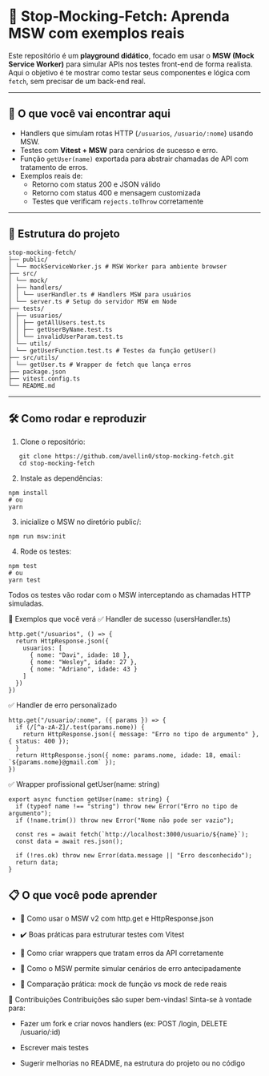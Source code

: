 # 🚫 Stop‑Mocking‑Fetch: Aprenda MSW com exemplos reais

Este repositório é um **playground didático**, focado em usar o **MSW (Mock Service Worker)** para simular APIs nos testes front-end de forma realista.  
Aqui o objetivo é te mostrar como testar seus componentes e lógica com `fetch`, sem precisar de um back-end real.

---

## 🧠 O que você vai encontrar aqui

- Handlers que simulam rotas HTTP (`/usuarios`, `/usuario/:nome`) usando MSW.
- Testes com **Vitest + MSW** para cenários de sucesso e erro.
- Função `getUser(name)` exportada para abstrair chamadas de API com tratamento de erros.
- Exemplos reais de:
  - Retorno com status 200 e JSON válido
  - Retorno com status 400 e mensagem customizada
  - Testes que verificam `rejects.toThrow` corretamente

---

## 📁 Estrutura do projeto
````text
stop-mocking-fetch/
├── public/
│ └── mockServiceWorker.js # MSW Worker para ambiente browser
├── src/
│ └── mock/
│ ├── handlers/
│ │ └── userHandler.ts # Handlers MSW para usuários
│ └── server.ts # Setup do servidor MSW em Node
├── tests/
│ ├── usuarios/
│ │ ├── getAllUsers.test.ts
│ │ ├── getUserByName.test.ts
│ │ └── invalidUserParam.test.ts
│ └── utils/
│ └── getUserFunction.test.ts # Testes da função getUser()
├── src/utils/
│ └── getUser.ts # Wrapper de fetch que lança erros
├── package.json
├── vitest.config.ts
└── README.md
````
---

## 🛠️ Como rodar e reproduzir

1. Clone o repositório:
````
   git clone https://github.com/avellin0/stop-mocking-fetch.git
   cd stop-mocking-fetch
`````
2. Instale as dependências:
````
npm install
# ou
yarn
````
3. inicialize o MSW no diretório public/:
```
npm run msw:init
````
4. Rode os testes:
````
npm test
# ou
yarn test
````
Todos os testes vão rodar com o MSW interceptando as chamadas HTTP simuladas.

📌 Exemplos que você verá
✅ Handler de sucesso (usersHandler.ts)

````
http.get("/usuarios", () => {
  return HttpResponse.json({
    usuarios: [
      { nome: "Davi", idade: 18 },
      { nome: "Wesley", idade: 27 },
      { nome: "Adriano", idade: 43 }
    ]
  })
})

````
✅ Handler de erro personalizado

````
http.get("/usuario/:nome", ({ params }) => {
  if (/[^a-zA-Z]/.test(params.nome)) {
    return HttpResponse.json({ message: "Erro no tipo de argumento" }, { status: 400 });
  }
  return HttpResponse.json({ nome: params.nome, idade: 18, email: `${params.nome}@gmail.com` });
})

````
✅ Wrapper profissional getUser(name: string)

````
export async function getUser(name: string) {
  if (typeof name !== "string") throw new Error("Erro no tipo de argumento");
  if (!name.trim()) throw new Error("Nome não pode ser vazio");
  
  const res = await fetch(`http://localhost:3000/usuario/${name}`);
  const data = await res.json();

  if (!res.ok) throw new Error(data.message || "Erro desconhecido");
  return data;
}
````

## 📋 O que você pode aprender
- 📌 Como usar o MSW v2 com http.get e HttpResponse.json

- ✔️ Boas práticas para estruturar testes com Vitest

- 🧪 Como criar wrappers que tratam erros da API corretamente

- 🚪 Como o MSW permite simular cenários de erro antecipadamente

- 🔀 Comparação prática: mock de função vs mock de rede reais

🤝 Contribuições
Contribuições são super bem-vindas!
Sinta-se à vontade para:

- Fazer um fork e criar novos handlers (ex: POST /login, DELETE /usuario/:id)

- Escrever mais testes

- Sugerir melhorias no README, na estrutura do projeto ou no código

